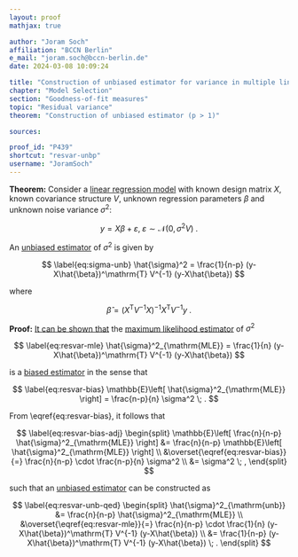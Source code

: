 ```yaml
---
layout: proof
mathjax: true

author: "Joram Soch"
affiliation: "BCCN Berlin"
e_mail: "joram.soch@bccn-berlin.de"
date: 2024-03-08 10:09:24

title: "Construction of unbiased estimator for variance in multiple linear regression"
chapter: "Model Selection"
section: "Goodness-of-fit measures"
topic: "Residual variance"
theorem: "Construction of unbiased estimator (p > 1)"

sources:

proof_id: "P439"
shortcut: "resvar-unbp"
username: "JoramSoch"
---
```



**Theorem:** Consider a [linear regression model](/D/mlr) with known design matrix $X$, known covariance structure $V$, unknown regression parameters $\beta$ and unknown noise variance $\sigma^2$:

$$ \label{eq:mlr}
y = X\beta + \varepsilon, \; \varepsilon \sim \mathcal{N}(0, \sigma^2 V) \; .
$$

An [unbiased estimator](/D/est-unb) of $\sigma^2$ is given by

$$ \label{eq:sigma-unb}
\hat{\sigma}^2 = \frac{1}{n-p} (y-X\hat{\beta})^\mathrm{T} V^{-1} (y-X\hat{\beta})
$$

where

$$ \label{eq:beta-mle}
\hat{\beta} = (X^\mathrm{T} V^{-1} X)^{-1} X^\mathrm{T} V^{-1} y \; .
$$


**Proof:** [It can be shown that](/P/resvar-biasp) the [maximum likelihood estimator](/D/mle) of $\sigma^2$

$$ \label{eq:resvar-mle}
\hat{\sigma}^2_{\mathrm{MLE}} = \frac{1}{n} (y-X\hat{\beta})^\mathrm{T} V^{-1} (y-X\hat{\beta})
$$

is a [biased estimator](/D/est-unb) in the sense that

$$ \label{eq:resvar-bias}
\mathbb{E}\left[ \hat{\sigma}^2_{\mathrm{MLE}} \right] = \frac{n-p}{n} \sigma^2 \; .
$$

From \eqref{eq:resvar-bias}, it follows that

$$ \label{eq:resvar-bias-adj}
\begin{split}
\mathbb{E}\left[ \frac{n}{n-p} \hat{\sigma}^2_{\mathrm{MLE}} \right] &= \frac{n}{n-p} \mathbb{E}\left[ \hat{\sigma}^2_{\mathrm{MLE}} \right] \\
&\overset{\eqref{eq:resvar-bias}}{=} \frac{n}{n-p} \cdot \frac{n-p}{n} \sigma^2 \\
&= \sigma^2 \; ,
\end{split}
$$

such that an [unbiased estimator](/D/est-unb) can be constructed as

$$ \label{eq:resvar-unb-qed}
\begin{split}
\hat{\sigma}^2_{\mathrm{unb}} &= \frac{n}{n-p} \hat{\sigma}^2_{\mathrm{MLE}} \\
&\overset{\eqref{eq:resvar-mle}}{=} \frac{n}{n-p} \cdot \frac{1}{n} (y-X\hat{\beta})^\mathrm{T} V^{-1} (y-X\hat{\beta}) \\
&= \frac{1}{n-p} (y-X\hat{\beta})^\mathrm{T} V^{-1} (y-X\hat{\beta}) \; .
\end{split}
$$